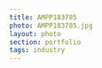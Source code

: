 ```yaml
--- 
title: AMPP183785 
photo: AMPP183785.jpg 
layout: photo 
section: portfolio 
tags: industry 
---  
```

  
